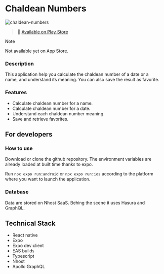 # Chaldean Numbers

![chaldean-numbers](https://user-images.githubusercontent.com/56698920/211189876-d77bfe8d-9630-4cc4-a2d2-7b169495cd7e.png)

> 📲 [Available on Play Store](https://play.google.com/store/apps/details?id=com.alex_dev.chaldeannumbers&pli=1)

> [!NOTE]  
> Not available yet on App Store.

### Description

This application help you calculate the chaldean number of a date or a name, and understand its meaning. You can also save the result as favorite.

### Features

- Calculate chaldean number for a name.
- Calculate chaldean number for a date.
- Understand each chaldean number meaning.
- Save and retrieve favorites.

## For developers

### How to use

Download or clone the github repository. The environment variables are already loaded at built time thanks to expo.

Run `npx expo run:android` or `npx expo run:ios` according to the platform where you want to launch the application.

### Database

Data are stored on Nhost SaaS. Behing the scene it uses Hasura and GraphQL.

## Technical Stack

- React native
- Expo
- Expo dev client
- EAS builds
- Typescript
- Nhost
- Apollo GraphQL

